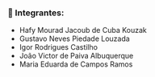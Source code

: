 ### 📌 Integrantes:

* Hafy Mourad Jacoub de Cuba Kouzak
* Gustavo Neves Piedade Louzada
* Igor Rodrigues Castilho
* João Victor de Paiva Albuquerque
* Maria Eduarda de Campos Ramos
